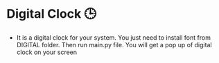 # Digital Clock 🕒

- It is a digital clock for your system. You just need to install font from DIGITAL folder. Then run main.py file. You will get a pop up of digital clock on your screen
